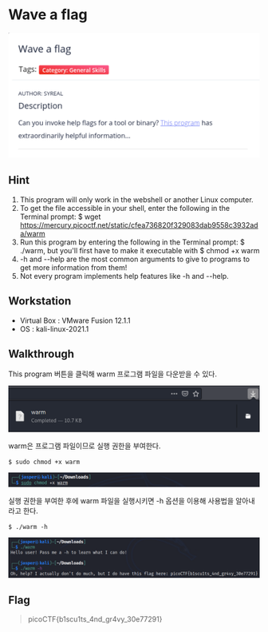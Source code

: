 # Wave a flag
![Wave_a_flag](https://github.com/jasperkim425/Walkthrough/blob/main/picoCTF/General%20Skills/Wave%20a%20flag/image/Wave_a_flag.png)

## Hint
1. This program will only work in the webshell or another Linux computer.
2. To get the file accessible in your shell, enter the following in the Terminal prompt: $ wget https://mercury.picoctf.net/static/cfea736820f329083dab9558c3932ada/warm
3. Run this program by entering the following in the Terminal prompt: $ ./warm, but you'll first have to make it executable with $ chmod +x warm
4. -h and --help are the most common arguments to give to programs to get more information from them!
5. Not every program implements help features like -h and --help.

## Workstation
- Virtual Box : VMware Fusion 12.1.1
- OS : kali-linux-2021.1

## Walkthrough
This program 버튼을 클릭해 warm 프로그램 파일을 다운받을 수 있다.

![warm](https://github.com/jasperkim425/Walkthrough/blob/main/picoCTF/General%20Skills/Wave%20a%20flag/image/warm.png)

warm은 프로그램 파일이므로 실행 권한을 부여한다.

```
$ sudo chmod +x warm
```

![chmod](https://github.com/jasperkim425/Walkthrough/blob/main/picoCTF/General%20Skills/Wave%20a%20flag/image/chmod.png)


실행 권한을 부여한 후에 warm 파일을 실행시키면 -h 옵션을 이용해 사용법을 알아내라고 한다.

```
$ ./warm -h
```

![warm_help](https://github.com/jasperkim425/Walkthrough/blob/main/picoCTF/General%20Skills/Wave%20a%20flag/image/warm_help.png)

## Flag
> picoCTF{b1scu1ts_4nd_gr4vy_30e77291}
